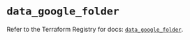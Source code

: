 # `data_google_folder`

Refer to the Terraform Registry for docs: [`data_google_folder`](https://registry.terraform.io/providers/hashicorp/google/5.11.0/docs/data-sources/folder).
